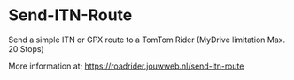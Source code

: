 # Send-ITN-Route
Send a simple ITN or GPX route to a TomTom Rider (MyDrive limitation Max. 20 Stops)

More information at;
https://roadrider.jouwweb.nl/send-itn-route
